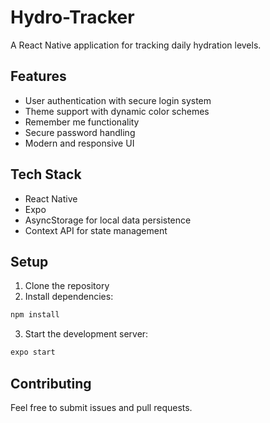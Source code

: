 # Hydro-Tracker

A React Native application for tracking daily hydration levels.

## Features
- User authentication with secure login system
- Theme support with dynamic color schemes
- Remember me functionality
- Secure password handling
- Modern and responsive UI

## Tech Stack
- React Native
- Expo
- AsyncStorage for local data persistence
- Context API for state management

## Setup
1. Clone the repository
2. Install dependencies:
```bash
npm install
```
3. Start the development server:
```bash
expo start
```

## Contributing
Feel free to submit issues and pull requests.